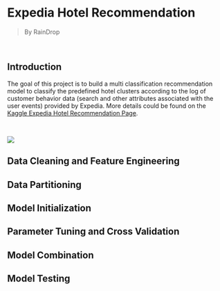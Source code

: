 # Expedia Hotel Recommendation
> By RainDrop
<br />

## Introduction

The goal of this project is to build a multi classification recommendation model to classify the predefined hotel clusters according to the log of customer behavior data (search and other attributes associated with the user events) provided by Expedia. More details could be found on the [Kaggle Expedia Hotel Recommendation Page](https://www.kaggle.com/c/expedia-hotel-recommendations). 

<br />

![](https://kaggle2.blob.core.windows.net/competitions/kaggle/5056/media/expedia_icons.png)

## Data Cleaning and Feature Engineering

## Data Partitioning

## Model Initialization

## Parameter Tuning and Cross Validation

## Model Combination

## Model Testing


<div style="-webkit-column-count: 3; -moz-column-count: 3; column-count: 3; -webkit-column-rule: 1px dotted #e0e0e0; -moz-column-rule: 1px dotted #e0e0e0; column-rule: 1px dotted #e0e0e0;">
    <div style="display: inline-block;">
        <!-- first column's content -->
    </div>
    <div style="display: inline-block;">
        <!-- second column's content -->
    </div>
    <div style="display: inline-block;">
        <!-- third column's content -->
    </div>
</div>

